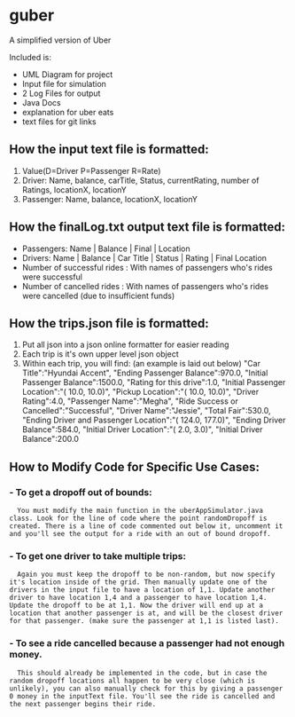 # guber
A simplified version of Uber

Included is:
- UML Diagram for project
- Input file for simulation
- 2 Log Files for output
- Java Docs
- explanation for uber eats
- text files for git links

## How the input text file is formatted:
1) Value(D=Driver P=Passenger R=Rate)
2) Driver: Name, balance, carTitle, Status, currentRating, number of Ratings, locationX, locationY
3) Passenger: Name, balance, locationX, locationY

## How the finalLog.txt output text file is formatted:
- Passengers: Name | Balance | Final | Location
- Drivers: Name | Balance | Car Title | Status | Rating | Final Location
- Number of successful rides : With names of passengers who's rides were successful
- Number of cancelled rides : With names of passengers who's rides were cancelled (due to insufficient funds)

## How the trips.json file is formatted:
1) Put all json into a json online formatter for easier reading
2) Each trip is it's own upper level json object
3) Within each trip, you will find: (an example is laid out below)
      "Car Title":"Hyundai Accent",
      "Ending Passenger Balance":970.0,
      "Initial Passenger Balance":1500.0,
      "Rating for this drive":1.0,
      "Initial Passenger Location":"( 10.0, 10.0)",
      "Pickup Location":"( 10.0, 10.0)",
      "Driver Rating":4.0,
      "Passenger Name":"Megha",
      "Ride Success or Cancelled":"Successful",
      "Driver Name":"Jessie",
      "Total Fair":530.0,
      "Ending Driver and Passenger Location":"( 124.0, 177.0)",
      "Ending Driver Balance":584.0,
      "Initial Driver Location":"( 2.0, 3.0)",
      "Initial Driver Balance":200.0

## How to Modify Code for Specific Use Cases:
### - To get a dropoff out of bounds:
      You must modify the main function in the uberAppSimulator.java class. Look for the line of code where the point randomDropoff is    created. There is a line of code commented out below it, uncomment it and you'll see the output for a ride with an out of bound dropoff.

### - To get one driver to take multiple trips:
      Again you must keep the dropoff to be non-random, but now specify it's location inside of the grid. Then manually update one of the drivers in the input file to have a location of 1,1. Update another driver to have location 1,4 and a passenger to have location 1,4. Update the dropoff to be at 1,1. Now the driver will end up at a location that another passenger is at, and will be the closest driver for that passenger. (make sure the passenger at 1,1 is listed last).

### - To see a ride cancelled because a passenger had not enough money.
      This should already be implemented in the code, but in case the random dropoff locations all happen to be very close (which is unlikely), you can also manually check for this by giving a passenger 0 money in the inputText file. You'll see the ride is cancelled and the next passenger begins their ride.
